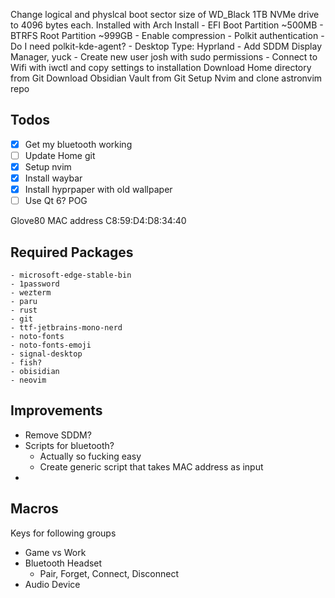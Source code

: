 Change logical and physlcal boot sector size of WD_Black 1TB NVMe drive to 4096 bytes each.
Installed with Arch Install
	- EFI Boot Partition ~500MB
	- BTRFS Root Partition ~999GB
		- Enable compression
	- Polkit authentication
		- Do I need polkit-kde-agent?
	- Desktop Type: Hyprland
		- Add SDDM Display Manager, yuck
	- Create new user josh with sudo permissions
	- Connect to Wifi with iwctl and copy settings to installation
Download Home directory from Git
Download Obsidian Vault from Git
Setup Nvim and clone astronvim repo



## Todos

- [x] Get my bluetooth working
- [ ] Update Home git
- [x] Setup nvim
- [x] Install  waybar
- [x] Install hyprpaper with old wallpaper
- [ ] Use Qt 6? POG

Glove80 MAC address C8:59:D4:D8:34:40


## Required Packages
	
	- microsoft-edge-stable-bin
	- 1password
	- wezterm
	- paru
	- rust
	- git
	- ttf-jetbrains-mono-nerd
	- noto-fonts
	- noto-fonts-emoji
	- signal-desktop
	- fish?
	- obisidian
	- neovim

## Improvements

- Remove SDDM?
- Scripts for bluetooth?
	- Actually so fucking easy
	- Create generic script that takes MAC address as input
- 

## Macros

Keys for following groups
- Game vs Work
- Bluetooth Headset
	- Pair, Forget,  Connect, Disconnect
- Audio Device
